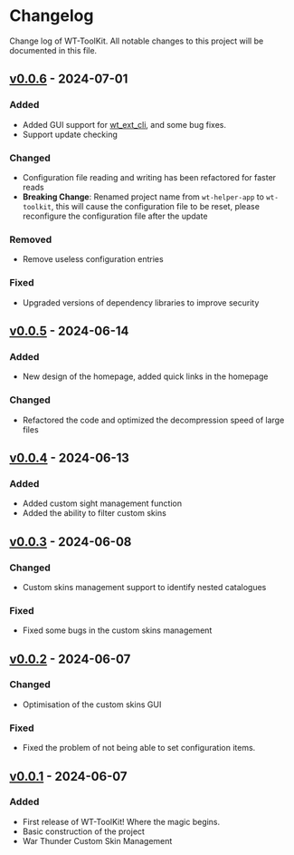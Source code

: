 # Changelog

Change log of WT-ToolKit. All notable changes to this project will be documented in this file.

<!--

## Unreleased

### Added

### Changed

### Removed

### Fixed

-->

## [v0.0.6] - 2024-07-01

### Added

- Added GUI support for [wt_ext_cli](https://github.com/Warthunder-Open-Source-Foundation/wt_ext_cli), and some bug fixes.
- Support update checking

### Changed

- Configuration file reading and writing has been refactored for faster reads
- **Breaking Change**: Renamed project name from `wt-helper-app` to `wt-toolkit`, this will cause the configuration file to be reset, please reconfigure the configuration file after the update

### Removed

- Remove useless configuration entries

### Fixed

- Upgraded versions of dependency libraries to improve security

## [v0.0.5] - 2024-06-14

### Added

- New design of the homepage, added quick links in the homepage

### Changed

- Refactored the code and optimized the decompression speed of large files

## [v0.0.4] - 2024-06-13

### Added

- Added custom sight management function
- Added the ability to filter custom skins

## [v0.0.3] - 2024-06-08

### Changed

- Custom skins management support to identify nested catalogues

### Fixed

- Fixed some bugs in the custom skins management

## [v0.0.2] - 2024-06-07

### Changed

- Optimisation of the custom skins GUI

### Fixed

- Fixed the problem of not being able to set configuration items.

## [v0.0.1] - 2024-06-07

### Added

- First release of WT-ToolKit! Where the magic begins.
- Basic construction of the project
- War Thunder Custom Skin Management

[v0.0.6]: https://github.com/axiangcoding/WT-Toolkit/compare/v0.0.5...v0.0.6
[v0.0.5]: https://github.com/axiangcoding/WT-Toolkit/compare/v0.0.4...v0.0.5
[v0.0.4]: https://github.com/axiangcoding/WT-Toolkit/compare/v0.0.3...v0.0.4
[v0.0.3]: https://github.com/axiangcoding/WT-Toolkit/compare/v0.0.2...v0.0.3
[v0.0.2]: https://github.com/axiangcoding/WT-Toolkit/compare/v0.0.1...v0.0.2
[v0.0.1]: https://github.com/axiangcoding/WT-Toolkit/tree/v0.0.1
